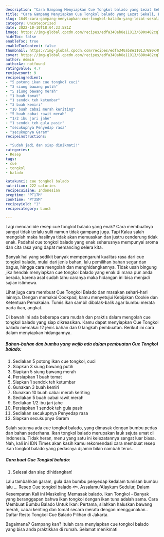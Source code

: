 ```yaml
---
description: "Cara Gampang Menyiapkan Cue Tongkol balado yang Lezat Sekali, Buat Buka Puasa Bikin Ngiler"
title: "Cara Gampang Menyiapkan Cue Tongkol balado yang Lezat Sekali, Buat Buka Puasa Bikin Ngiler"
slug: 1649-cara-gampang-menyiapkan-cue-tongkol-balado-yang-lezat-sekali-buat-buka-puasa-bikin-ngiler
category: Uncategorized
date: 2022-10-10T18:04:23.581Z
image: https://img-global.cpcdn.com/recipes/edfa340ab8e11013/680x482cq70/cue-tongkol-balado-foto-resep-utama.jpg
hideToc: false
enableToc: true
enableTocContent: false
thumbnail: https://img-global.cpcdn.com/recipes/edfa340ab8e11013/680x482cq70/cue-tongkol-balado-foto-resep-utama.jpg
cover: https://img-global.cpcdn.com/recipes/edfa340ab8e11013/680x482cq70/cue-tongkol-balado-foto-resep-utama.jpg
author: Admin
authorAv: notfound
ratingvalue: 4.7
reviewcount: 9
recipeingredient:
- "5 potong ikan cue tongkol cuci"
- "3 siung bawang putih"
- "5 siung bawang merah"
- "1 buah tomat"
- "1 sendok teh ketumbar"
- "3 buah kemiri"
- "10 buah cabai merah keriting"
- "5 buah cabai rawit merah"
- "1/2 ibu jari jahe"
- "1 sendok teh gula pasir"
- "secukupnya Penyedap rasa"
- "secukupnya Garam"
recipeinstructions:

- "Sudah jadi dan siap dinikmati!"
categories:
- Resep
tags:
- cue
- tongkol
- balado

katakunci: cue tongkol balado 
nutrition: 222 calories
recipecuisine: Indonesian
preptime: "PT17M"
cooktime: "PT35M"
recipeyield: "1"
recipecategory: Lunch

---
```



Lagi mencari ide resep cue tongkol balado yang enak? Cara membuatnya sangat tidak terlalu sulit namun tidak gampang juga. Tapi Kalau salah mengolah maka hasilnya tidak akan memuaskan dan justru cenderung tidak enak. Padahal cue tongkol balado yang enak seharusnya mempunyai aroma dan cita rasa yang dapat memancing selera kita.


Banyak hal yang sedikit banyak mempengaruhi kualitas rasa dari cue tongkol balado, mulai dari jenis bahan, lalu pemilihan bahan segar dan bagus, hingga cara mengolah dan menghidangkannya. Tidak usah bingung jika hendak menyiapkan cue tongkol balado yang enak di mana pun anda berada, karena asal sudah tahu caranya maka hidangan ini bisa menjadi sajian istimewa.

Lihat juga cara membuat Cue Tongkol Balado dan masakan sehari-hari lainnya. Dengan memakai Cookpad, kamu menyetujui Kebijakan Cookie dan Ketentuan Pemakaian. Tumis ikan sambil dibolak-balik agar bumbu merata pada ikan, angkat.


Di bawah ini ada beberapa cara mudah dan praktis dalam mengolah cue tongkol balado yang siap dikreasikan. Kamu dapat menyiapkan Cue Tongkol balado memakai 12 jenis bahan dan 0 langkah pembuatan. Berikut ini cara dalam menyiapkan hidangannya.

<!--inarticleads1-->

##### Bahan-bahan dan bumbu yang wajib ada dalam pembuatan Cue Tongkol balado:

1. Sediakan 5 potong ikan cue tongkol, cuci
1. Siapkan 3 siung bawang putih
1. Siapkan 5 siung bawang merah
1. Persiapkan 1 buah tomat
1. Siapkan 1 sendok teh ketumbar
1. Gunakan 3 buah kemiri
1. Gunakan 10 buah cabai merah keriting
1. Sediakan 5 buah cabai rawit merah
1. Sediakan 1/2 ibu jari jahe
1. Persiapkan 1 sendok teh gula pasir
1. Sediakan secukupnya Penyedap rasa
1. Siapkan secukupnya Garam


Salah satunya ada cue tongkol balado, yang dimasak dengan bumbu pedas dan bahan sederhana. Ikan tongkol balado merupakan lauk sejuta umat di Indonesia. Tidak heran, menu yang satu ini kelezatannya sangat luar biasa. Nah, kali ini IDN Times akan kasih kamu rekomendasi cara membuat resep ikan tongkol balado yang pedasnya dijamin bikin nambah terus. 

<!--inarticleads2-->

##### Cara buat Cue Tongkol balado:


1. Selesai dan siap dihidangkan!

Lalu tambahkan garam, gula dan bumbu penyedap kedalam tumisan bumbu lalu … Resep Cue tongkol balado 🐟. Assalamu&#39;Alaykum Sedulur, Dalam Kesempatan Kali ini Maskeling Memasak balado. Ikan Tongkol - Banyak yang beranggapan bahwa ikan tongkol dengan ikan tuna adalah sama. Cara Membuat Bumbu Balado Untuk Ikan: Pertama, silahkan haluskan bawang merah, cabai keriting dan tomat secara merata dengan menggunakan.. Daftar Resto Tongkol Cue Balado Pilihan di Jakarta. 

Bagaimana? Gampang kan? Itulah cara menyiapkan cue tongkol balado yang bisa anda praktikkan di rumah. Selamat menikmati
